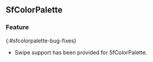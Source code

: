 ## SfColorPalette

### Feature
{:#sfcolorpalette-bug-fixes}

* Swipe support has been provided for SfColorPalette.